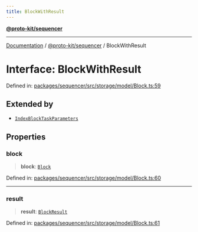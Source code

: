 ```yaml
---
title: BlockWithResult
---
```


[**@proto-kit/sequencer**](../README.md)

***

[Documentation](../../../README.md) / [@proto-kit/sequencer](../README.md) / BlockWithResult

# Interface: BlockWithResult

Defined in: [packages/sequencer/src/storage/model/Block.ts:59](https://github.com/proto-kit/framework/blob/28efa802e3737fc3b77339148b307ef7246f3ef1/packages/sequencer/src/storage/model/Block.ts#L59)

## Extended by

- [`IndexBlockTaskParameters`](../../indexer/interfaces/IndexBlockTaskParameters.md)

## Properties

### block

> **block**: [`Block`](Block.md)

Defined in: [packages/sequencer/src/storage/model/Block.ts:60](https://github.com/proto-kit/framework/blob/28efa802e3737fc3b77339148b307ef7246f3ef1/packages/sequencer/src/storage/model/Block.ts#L60)

***

### result

> **result**: [`BlockResult`](BlockResult.md)

Defined in: [packages/sequencer/src/storage/model/Block.ts:61](https://github.com/proto-kit/framework/blob/28efa802e3737fc3b77339148b307ef7246f3ef1/packages/sequencer/src/storage/model/Block.ts#L61)
